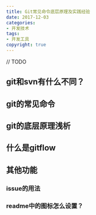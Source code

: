 ```yaml
---
title: Git常见命令底层原理及实践经验
date: 2017-12-03
categories: 
- 开发技术
tags: 
- 开发工具
copyright: true
---
```


// TODO
## git和svn有什么不同？

## git的常见命令

## git的底层原理浅析

## 什么是gitflow

## 其他功能
### issue的用法

### readme中的图标怎么设置？

